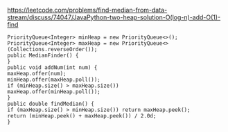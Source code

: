 https://leetcode.com/problems/find-median-from-data-stream/discuss/74047/JavaPython-two-heap-solution-O(log-n)-add-O(1)-find
```
PriorityQueue<Integer> minHeap = new PriorityQueue<>();
PriorityQueue<Integer> maxHeap = new PriorityQueue<>(Collections.reverseOrder());
public MedianFinder() {
}
public void addNum(int num) {
maxHeap.offer(num);
minHeap.offer(maxHeap.poll());
if (minHeap.size() > maxHeap.size())
maxHeap.offer(minHeap.poll());
}
public double findMedian() {
if (maxHeap.size() > minHeap.size()) return maxHeap.peek();
return (minHeap.peek() + maxHeap.peek()) / 2.0d;
}
```